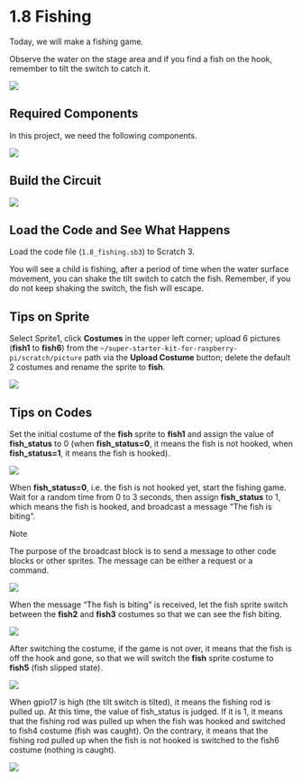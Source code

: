 # 1.8 Fishing

Today, we will make a fishing game.

Observe the water on the stage area and if you find a fish on the hook, remember to tilt the switch to catch it.

![](./img/1.8/1.8_fishing.gif)

## Required Components

In this project, we need the following components.

![](./img/1.8/1.8_component.png)



## Build the Circuit

![](./img/1.8/1.8_fritzing.png)

## Load the Code and See What Happens

Load the code file (`1.8_fishing.sb3`) to Scratch 3.

You will see a child is fishing, after a period of time when the water surface movement, you can shake the tilt switch to catch the fish. Remember, if you do not keep shaking the switch, the fish will escape.

## Tips on Sprite

Select Sprite1, click **Costumes** in the upper left corner; upload 6 pictures (**fish1** to **fish6**) from the `~/super-starter-kit-for-raspberry-pi/scratch/picture` path via the **Upload Costume** button; delete the default 2 costumes and rename the sprite to **fish**.

![](./img/1.8/1.8_sprite.png)

## Tips on Codes

Set the initial costume of the **fish** sprite to **fish1** and assign the value of **fish_status** to 0 (when **fish_status=0**, it means the fish is not hooked, when **fish_status=1**, it means the fish is hooked).

![](./img/1.8/1.8_code.png)

When **fish_status=0**, i.e. the fish is not hooked yet, start the fishing game. Wait for a random time from 0 to 3 seconds, then assign **fish_status** to 1, which means the fish is hooked, and broadcast a message “The fish is biting”.

Note

The purpose of the broadcast block is to send a message to other code blocks or other sprites. The message can be either a request or a command.

![](./img/1.8/1.8_code1.png)

When the message “The fish is biting” is received, let the fish sprite switch between the **fish2** and **fish3** costumes so that we can see the fish biting.

![](./img/1.8/1.8_code2.png)

After switching the costume, if the game is not over, it means that the fish is off the hook and gone, so that we will switch the **fish** sprite costume to **fish5** (fish slipped state).

![](./img/1.8/1.8_code3.png)

When gpio17 is high (the tilt switch is tilted), it means the fishing rod is pulled up. At this time, the value of fish_status is judged. If it is 1, it means that the fishing rod was pulled up when the fish was hooked and switched to fish4 costume (fish was caught). On the contrary, it means that the fishing rod pulled up when the fish is not hooked is switched to the fish6 costume (nothing is caught).

![](./img/1.8/1.8_code4.png)

